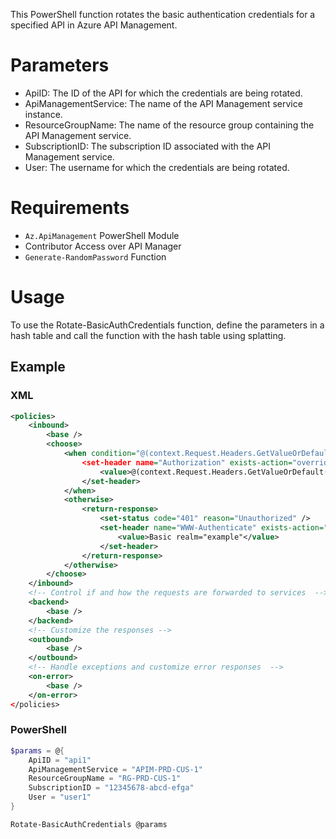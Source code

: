 This PowerShell function rotates the basic authentication credentials for a specified API in Azure API Management.

# Parameters
* ApiID: The ID of the API for which the credentials are being rotated.
* ApiManagementService: The name of the API Management service instance.
* ResourceGroupName: The name of the resource group containing the API Management service.
* SubscriptionID: The subscription ID associated with the API Management service.
* User: The username for which the credentials are being rotated.

# Requirements
* `Az.ApiManagement` PowerShell Module
* Contributor Access over API Manager
* `Generate-RandomPassword` Function

# Usage
To use the Rotate-BasicAuthCredentials function, define the parameters in a hash table and call the function with the hash table using splatting.

## Example

### XML
```xml
<policies>
    <inbound>
        <base />
        <choose>
            <when condition="@(context.Request.Headers.GetValueOrDefault("Authorization") == "Basic " + Convert.ToBase64String(System.Text.Encoding.ASCII.GetBytes("user1:Cred1")) || context.Request.Headers.GetValueOrDefault("Authorization") == "Basic " + Convert.ToBase64String(System.Text.Encoding.ASCII.GetBytes("user1:Cred2")))">
                <set-header name="Authorization" exists-action="override">
                    <value>@(context.Request.Headers.GetValueOrDefault("Authorization"))</value>
                </set-header>
            </when>
            <otherwise>
                <return-response>
                    <set-status code="401" reason="Unauthorized" />
                    <set-header name="WWW-Authenticate" exists-action="override">
                        <value>Basic realm="example"</value>
                    </set-header>
                </return-response>
            </otherwise>
        </choose>
    </inbound>
    <!-- Control if and how the requests are forwarded to services  -->
    <backend>
        <base />
    </backend>
    <!-- Customize the responses -->
    <outbound>
        <base />
    </outbound>
    <!-- Handle exceptions and customize error responses  -->
    <on-error>
        <base />
    </on-error>
</policies>
```
### PowerShell
```powershell
$params = @{
    ApiID = "api1"
    ApiManagementService = "APIM-PRD-CUS-1"
    ResourceGroupName = "RG-PRD-CUS-1"
    SubscriptionID = "12345678-abcd-efga"
    User = "user1"
}

Rotate-BasicAuthCredentials @params
```

